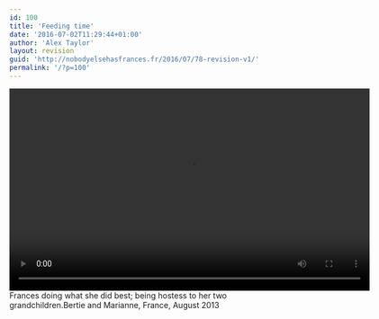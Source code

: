 ```yaml
---
id: 100
title: 'Feeding time'
date: '2016-07-02T11:29:44+01:00'
author: 'Alex Taylor'
layout: revision
guid: 'http://nobodyelsehasfrances.fr/2016/07/78-revision-v1/'
permalink: '/?p=100'
---
```


<div class="wp-video" style="width: 640px;"><video class="wp-video-shortcode" controls="controls" height="360" id="video-100-33" preload="metadata" width="640"><source src="http://nobodyelsehasfrances.fr/wp-content/uploads/2016/07/Feeding-time.m4v?_=33" type="video/mp4"></source><http://nobodyelsehasfrances.fr/wp-content/uploads/2016/07/Feeding-time.m4v></video></div>  
Frances doing what she did best; being hostess to her two grandchildren.Bertie and Marianne, France, August 2013 